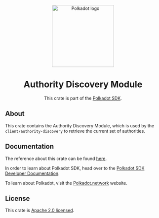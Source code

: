 <div align="center">

<img src="https://raw.githubusercontent.com/paritytech/polkadot-sdk/rzadp/readmes/docs/images/Polkadot_Logo_Horizontal_Pink_BlackOnWhite.png" alt="Polkadot logo" width="200">

# Authority Discovery Module

This crate is part of the [Polkadot SDK](https://github.com/paritytech/polkadot-sdk/).

</div>

## About

This crate contains the Authority Discovery Module, which is used by the `client/authority-discovery` to retrieve the current set of authorities.

## Documentation

The reference about this crate can be found [here](https://paritytech.github.io/polkadot-sdk/master/pallet_authority_discovery).

In order to learn about Polkadot SDK, head over to the [Polkadot SDK Developer Documentation](https://paritytech.github.io/polkadot-sdk/master/polkadot_sdk_docs/index.html).

To learn about Polkadot, visit the [Polkadot.network](https://polkadot.network/) website.

## License

This crate is [Apache 2.0 licensed](https://spdx.org/licenses/Apache-2.0.html).
